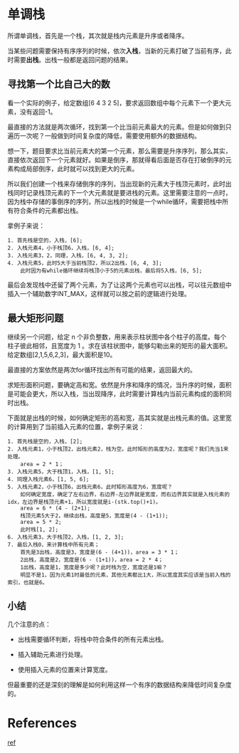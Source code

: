 
# 单调栈

所谓单调栈，首先是一个栈，其次就是栈内元素是升序或者降序。

当某些问题需要保持有序序列的时候，依次**入栈**，当新的元素打破了当前有序，此时需要**出栈**。出栈一般都是返回问题的结果。

## 寻找第一个比自己大的数
看一个实际的例子，给定数组[6 4 3 2 5]，要求返回数组中每个元素下一个更大元素，没有返回-1。

最直接的方法就是两次循环，找到第一个比当前元素最大的元素。但是如何做到只遍历一次呢？一般做到时间复杂度的降低，需要使用额外的数据结构。

想一下，题目要求比当前元素大的第一个元素，那么需要是升序序列，那么其实，直接依次返回下一个元素就好。如果是倒序，那就得看后面是否存在打破倒序的元素构成局部倒序，此时就可以找到更大的元素。

所以我们创建一个栈来存储倒序的序列，当出现新的元素大于栈顶元素时，此时出栈同时记录栈顶元素的下一个大元素就是要进栈的元素。这里需要注意的一点时，因为栈中存储的事倒序的序列，所以出栈的时候是一个while循环，需要把栈中所有符合条件的元素都出栈。

拿例子来说：

```
1. 首先栈是空的，入栈，[6];
2. 入栈元素4，小于栈顶6，入栈，[6, 4];
3. 入栈元素3，2，同理，入栈，[6, 4, 3, 2];
4. 入栈元素5，此时5大于当前栈顶2，所以2出栈，[6, 4, 3]; 
	此时因为有while循环继续将栈顶小于5的元素出栈，最后将5入栈，[6, 5];
```

最后会发现栈中还留了两个元素，为了让这两个元素也可以出栈，可以往元数组中插入一个辅助数字INT_MAX，这样就可以按之前的逻辑进行处理。

## 最大矩形问题

继续另一个问题，给定 n 个非负整数，用来表示柱状图中各个柱子的高度。每个柱子彼此相邻，且宽度为 1 。求在该柱状图中，能够勾勒出来的矩形的最大面积。
给定数组[2,1,5,6,2,3]，最大面积是10。

最直接的方案依然是两次for循环找出所有可能的结果，返回最大的。

求矩形面积问题，要确定高和宽。依然是升序和降序的情况，当升序的时候，面积是可能会更大，所以入栈，当出现降序，此时需要计算栈内当前元素构成的面积同时出栈。

下面就是出栈的时候，如何确定矩形的高和宽，高其实就是出栈元素的值。这里宽的计算用到了当前插入元素的位置，拿例子来说：

```
1. 首先栈是空的，入栈，[2];
2. 入栈元素1，小于栈顶2，出栈元素2，栈为空。此时矩形的高度为2，宽度呢？我们先当1来处理。
	area = 2 * 1；
3. 入栈元素5，大于栈顶1，入栈，[1, 5];
4. 同理入栈元素6，[1, 5, 6];
5. 入栈元素2，小于栈顶6，出栈元素6，此时矩形高度为6，宽度呢？
	如何确定宽度，确定了左右边界，右边界-左边界就是宽度，而右边界其实就是入栈元素的idx，左边界是栈顶元素+1，所以宽度就是i-(stk.top()+1)。
	area = 6 * (4 - (2+1);
	栈顶元素5大于2，继续出栈，高度是5，宽度是(4 - (1+1));
	area = 5 * 2;
	此时栈[1, 2];
6. 入栈元素3，大于栈顶2，入栈，[1, 2, 3];
7. 最后入栈0，来计算栈中所有元素；
	首先是3出栈，高度是3，宽度是(6 - (4+1))，area = 3 * 1；
	2出栈，高度是2，宽度是(6 - (1+1))，area = 2 * 4；
	1出栈，高度是1，宽度是多少呢？此时栈为空，宽度还是1嘛？
	明显不是1，因为元素1时最低的元素，其他元素都比1大，所以宽度其实应该是当前入栈的索引，也就是6。
```

## 小结

几个注意的点：

- 出栈需要循环判断，将栈中符合条件的所有元素出栈。

- 插入辅助元素进行处理。

- 使用插入元素的位置来计算宽度。

但最重要的还是深刻的理解是如何利用这样一个有序的数据结构来降低时间复杂度的。

# References

[ref](https://leetcode-cn.com/problems/largest-rectangle-in-histogram/solution/xiang-xi-jie-shao-dan-diao-zhan-de-li-jie-he-shi-y/)
